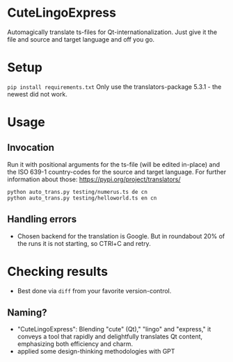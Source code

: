 # CuteLingoExpress
Automagically translate ts-files for Qt-internationalization. Just give it the file and source and target language and off you go.

# Setup
`pip install requirements.txt`
Only use the translators-package 5.3.1 - the newest did not work.

# Usage
## Invocation
Run it with positional arguments for the ts-file (will be edited in-place) and the ISO 639-1 country-codes for the source and target language. For further information about those: https://pypi.org/project/translators/ 
```
python auto_trans.py testing/numerus.ts de cn
python auto_trans.py testing/helloworld.ts en cn
```

## Handling errors
* Chosen backend for the translation is Google. But in roundabout 20% of the runs it is not starting, so CTRl+C and retry.

# Checking results
* Best done via `diff` from your favorite version-control.

## Naming?
* "CuteLingoExpress": Blending "cute" (Qt)," "lingo" and "express," it conveys a tool that rapidly and delightfully translates Qt content, emphasizing both efficiency and charm.
* applied some design-thinking methodologies with GPT
